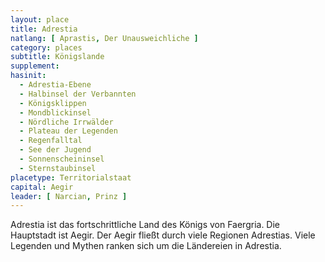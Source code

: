 ```yaml
---
layout: place
title: Adrestia
natlang: [ Aprastis, Der Unausweichliche ]
category: places
subtitle: Königslande
supplement:
hasinit:
  - Adrestia-Ebene
  - Halbinsel der Verbannten
  - Königsklippen
  - Mondblickinsel
  - Nördliche Irrwälder
  - Plateau der Legenden
  - Regenfalltal
  - See der Jugend
  - Sonnenscheininsel
  - Sternstaubinsel
placetype: Territorialstaat
capital: Aegir
leader: [ Narcian, Prinz ]
---
```


Adrestia ist das fortschrittliche Land des Königs von Faergria. Die Hauptstadt ist Aegir. Der Aegir fließt durch viele
Regionen Adrestias. Viele Legenden und Mythen ranken sich um die Ländereien in Adrestia.